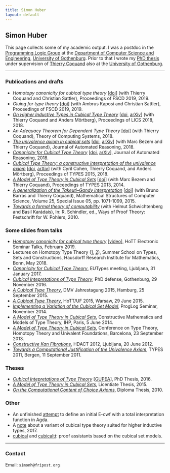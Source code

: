 ```yaml
---
title: Simon Huber
layout: default
---
```



Simon Huber
-----------

This page collects some of my academic output. I was a postdoc in the
[Programming Logic Group](https://wiki.portal.chalmers.se/cse/pmwiki.php/ProgLog/ProgLog) at the
[Department of Computer Science and Engineering](https://www.chalmers.se/sv/institutioner/cse/Sidor/default.aspx),
[University of Gothenburg](https://www.gu.se).  Prior to that I wrote
my [PhD thesis](misc/thesis.pdf) under supervision of [Thierry
Coquand](https://www.cse.chalmers.se/~coquand/) also at the
[University of Gothenburg](https://www.gu.se).

---

### Publications and drafts

- *Homotopy canonicity for cubical type theory*
  \[[doi](https://doi.org/10.4230/LIPIcs.FSCD.2019.11)\] (with
  Thierry Coquand and Christian Sattler), Proceedings of FSCD 2019,
  2019.
- *Gluing for type theory*
  \[[doi](https://doi.org/10.4230/LIPIcs.FSCD.2019.25)\]
  (with Ambrus Kaposi and Christian Sattler), Proceedings of FSCD
  2019, 2019.
- [*On Higher Inductive Types in Cubical Type Theory*](papers/hitcubical.pdf)
  \[[doi](https://doi.org/10.1145/3209108.3209197),
  [arXiv](https://arxiv.org/abs/1802.01170)\] (with Thierry Coquand
  and Anders Mörtberg), Proceedings of LICS 2018, 2018.
- *An Adequacy Theorem for Dependent Type Theory*
  \[[doi](https://doi.org/10.1007/s00224-018-9879-9)\]
  (with Thierry Coquand), Theory of Computing Systems, 2018.
- [*The univalence axiom in cubical sets*](papers/csetua.pdf)
  \[[doi](https://doi.org/10.1007/s10817-018-9472-6),
  [arXiv](https://arxiv.org/abs/1710.10941)\] (with Marc Bezem and
  Thierry Coquand), Journal of Automated Reasoning, 2018.
- [*Canonicity for Cubical Type Theory*](papers/cttnormal.pdf)
  \[[doi](https://doi.org/10.1007/s10817-018-9469-1),
  [arXiv](https://arxiv.org/abs/1607.04156)\], Journal of Automated
  Reasoning, 2018.
- [*Cubical Type Theory: a constructive interpretation of the
  univalence axiom*](papers/cubicaltt.pdf)
  \[[doi](https://dx.doi.org/10.4230/LIPIcs.TYPES.2015.5),
  [arXiv](https://arxiv.org/abs/1611.02108)\] (with Cyril Cohen,
  Thierry Coquand, and Anders Mörtberg), Proceedings of TYPES 2015,
  2018.
- [*A Model of Type Theory in Cubical Sets*](papers/model1.pdf)
  \[[doi](https://dx.doi.org/10.4230/LIPIcs.TYPES.2013.107)\] (with
  Marc Bezem and Thierry Coquand), Proceedings of TYPES 2013, 2014.
- [*A generalization of the Takeuti–Gandy interpretation*](papers/v5.pdf)
  \[[doi](https://dx.doi.org/10.1017/S0960129514000504)\]
  (with Bruno Barras and Thierry Coquand), Mathematical Structures
  of Computer Science, Volume 25, Special Issue 05, pp. 1071-1099,
  2015.
- [*Towards a formal theory of computability*](papers/tcfplus.pdf) (with
  Helmut Schwichtenberg and Basil Karádais), In: R. Schindler, ed.,
  Ways of Proof Theory: Festschrift for W. Pohlers, 2010.


### Some slides from talks

- [*Homotopy canonicity for cubical type theory*](slides/hottest2019.pdf)
  \[[video](https://www.youtube.com/watch?v=Q7-I8Lh4-kg)\], HoTT
  Electronic Seminar Talks, February 2019.
- Lectures on Homotopy Type Theory ([1](slides/bonn2018/lecture1.pdf),
  [2](slides/bonn2018/lecture2.pdf)), Summer School on Types, Sets
  and Constructions, Hausdorff Research Institute for Mathematics,
  Bonn, May 2018.
- [*Canonicity for Cubical Type Theory*](slides/ljubljana2017.pdf),
  EUTypes meeting, Ljubljana, 31 January 2017.
- [*Cubical Intepretations of Type Theory*](slides/defense.pdf), PhD
  defense, Gothenburg, 29 November 2016.
- [*A Cubical Type Theory*](slides/hamburg2015.pdf), DMV Jahrestagung
  2015, Hamburg, 25 September 2015.
- [*A Cubical Type Theory*](slides/warsaw2015.pdf), HoTT/UF 2015,
  Warsaw, 29 June 2015.
- [*Implementing a Variation of the Cubical Set
  Model*](slides/proglog2014nov.pdf), ProgLog Seminar, November 2014.
- [*A Model of Type Theory in Cubical Sets*](slides/paris2014.pdf),
  Constructive Mathematics and Models of Type Theory, IHP, Paris, 5
  June 2014.
- [*A Model of Type Theory in Cubical Sets*](slides/barcelona2013.pdf),
  Conference on Type Theory, Homotopy Theory and Univalent
  Foundations, Barcelona, 23 September 2013.
- [*Constructive Kan Fibrations*](slides/ckfljubl12.pdf), HDACT 2012,
  Ljubljana, 20 June 2012.
- [*Towards a Computational Justification of the Univalence
  Axiom*](slides/types11.pdf), TYPES 2011, Bergen, 11 September 2011.


### Theses

- [*Cubical Intepretations of Type Theory*](misc/thesis.pdf)
  \[[GUPEA](https://hdl.handle.net/2077/48890)\], PhD Thesis, 2016.
- [*A Model of Type Theory in Cubical Sets*](misc/lic.pdf), Licentiate
  Thesis, 2015.
- [*On the Computational Content of Choice Axioms*](misc/da.pdf),
  Diploma Thesis, 2010.


### Other

- An unfinished [attempt](https://bitbucket.org/simhu/ecwf/) to define an
  initial E-cwf with a total interpretation function in Agda.
- A [note](misc/hcomp.pdf) about a variant of cubical type theory
  suited for higher inductive types, 2017.
- [cubical](https://github.com/simhu/cubical) and
  [cubicaltt](https://github.com/mortberg/cubicaltt): proof assistants
  based on the cubical set models.

---

### Contact

Email: `simonh@fripost.org`
